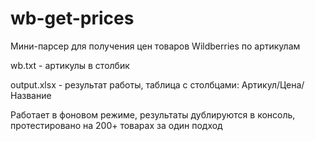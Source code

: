 # wb-get-prices
Мини-парсер для получения цен товаров Wildberries по артикулам

wb.txt - артикулы в столбик

output.xlsx - результат работы, таблица с столбцами: Артикул/Цена/Название


Работает в фоновом режиме, результаты дублируются в консоль, протестировано на 200+ товарах за один подход
